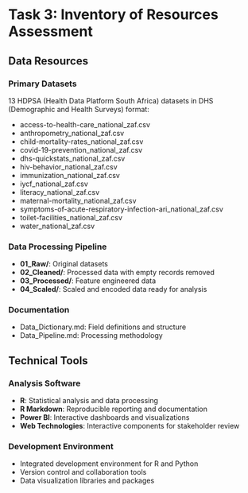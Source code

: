 # Task 3: Inventory of Resources Assessment

## Data Resources

### Primary Datasets
13 HDPSA (Health Data Platform South Africa) datasets in DHS (Demographic and Health Surveys) format:

- access-to-health-care_national_zaf.csv
- anthropometry_national_zaf.csv  
- child-mortality-rates_national_zaf.csv
- covid-19-prevention_national_zaf.csv
- dhs-quickstats_national_zaf.csv
- hiv-behavior_national_zaf.csv
- immunization_national_zaf.csv
- iycf_national_zaf.csv
- literacy_national_zaf.csv
- maternal-mortality_national_zaf.csv
- symptoms-of-acute-respiratory-infection-ari_national_zaf.csv
- toilet-facilities_national_zaf.csv
- water_national_zaf.csv

### Data Processing Pipeline
- **01_Raw/**: Original datasets
- **02_Cleaned/**: Processed data with empty records removed
- **03_Processed/**: Feature engineered data
- **04_Scaled/**: Scaled and encoded data ready for analysis

### Documentation
- Data_Dictionary.md: Field definitions and structure
- Data_Pipeline.md: Processing methodology

## Technical Tools

### Analysis Software
- **R**: Statistical analysis and data processing
- **R Markdown**: Reproducible reporting and documentation
- **Power BI**: Interactive dashboards and visualizations
- **Web Technologies**: Interactive components for stakeholder review

### Development Environment
- Integrated development environment for R and Python
- Version control and collaboration tools
- Data visualization libraries and packages